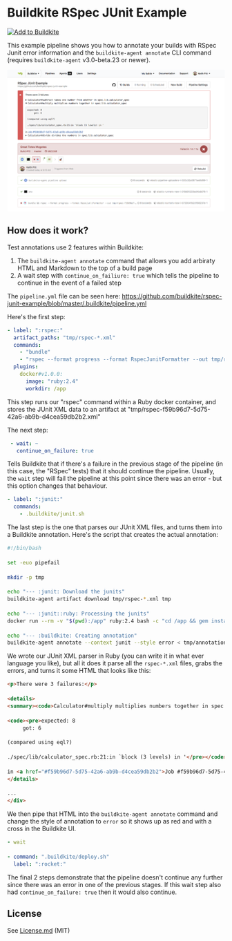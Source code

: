 # Buildkite RSpec JUnit Example

[![Add to Buildkite](https://buildkite.com/button.svg)](https://buildkite.com/new)

This example pipeline shows you how to annotate your builds with RSpec Junit error information and the `buildkite-agent annotate` CLI command (requires `buildkite-agent` v3.0-beta.23 or newer).

![Example](screenshot.png)

## How does it work?

Test annotations use 2 features within Buildkite:

1. The `buildkite-agent annotate` command that allows you add arbiraty HTML and
   Markdown to the top of a build page
2. A wait step with `continue_on_failiure: true` which tells the pipeline to
   continue in the event of a failed step

The `pipeline.yml` file can be seen here:
https://github.com/buildkite/rspec-junit-example/blob/master/.buildkite/pipeline.yml

Here's the first step:

```yaml
- label: ":rspec:"
  artifact_paths: "tmp/rspec-*.xml"
  commands:
    - "bundle"
    - "rspec --format progress --format RspecJunitFormatter --out tmp/rspec-$BUILDKITE_JOB_ID.xml"
  plugins:
    docker#v1.0.0:
      image: "ruby:2.4"
      workdir: /app
```

This step runs our "rspec" command within a Ruby docker container, and stores
the JUnit XML data to an artifact at
"tmp/rspec-f59b96d7-5d75-42a6-ab9b-d4cea59db2b2.xml"

The next step:

```yaml
 - wait: ~
   continue_on_failure: true
```

Tells Buildkite that if there's a failure in the previous stage of the pipeline
(in this case, the "RSpec" tests) that it should continue the pipeline.
Usually, the `wait` step will fail the pipeline at this point since there was
an error - but this option changes that behaviour.

```yaml
- label: ":junit:"
  commands:
    - .buildkite/junit.sh
```

The last step is the one that parses our JUnit XML files, and turns them into a
Buildkite annotation. Here's the script that creates the actual annotation:

```bash
#!/bin/bash

set -euo pipefail

mkdir -p tmp

echo "--- :junit: Download the junits"
buildkite-agent artifact download tmp/rspec-*.xml tmp

echo "--- :junit::ruby: Processing the junits"
docker run --rm -v "$(pwd):/app" ruby:2.4 bash -c "cd /app && gem install nokogiri --quiet --silent && ruby /app/.buildkite/lib/junit.rb /app/tmp/*.xml" > tmp/annotation.md

echo "--- :buildkite: Creating annotation"
buildkite-agent annotate --context junit --style error < tmp/annotation.md
```

We wrote our JUnit XML parser in Ruby (you can write it in what ever language
you like), but all it does it parse all the `rspec-*.xml` files, grabs the
errors, and turns it some HTML that looks like this:

```html
<p>There were 3 failures:</p>

<details>
<summary><code>Calculator#multiply multiplies numbers together in spec.lib.calculator_spec</code></summary>

<code><pre>expected: 8
     got: 6

(compared using eql?)

./spec/lib/calculator_spec.rb:21:in `block (3 levels) in '</pre></code>

in <a href="#f59b96d7-5d75-42a6-ab9b-d4cea59db2b2">Job #f59b96d7-5d75-42a6-ab9b-d4cea59db2b2</a>
</details>

...
</div>
```

We then pipe that HTML into the `buildkite-agent annotate` command and change
the style of annotation to `error` so it shows up as red and with a cross in
the Buildkite UI.


```yaml
- wait

- command: ".buildkite/deploy.sh"
  label: ":rocket:"
```

The final 2 steps demonstrate that the pipeline doesn't continue any further
since there was an error in one of the previous stages. If this wait step also
had `continue_on_failure: true` then it would also continue.

## License

See [License.md](License.md) (MIT)
